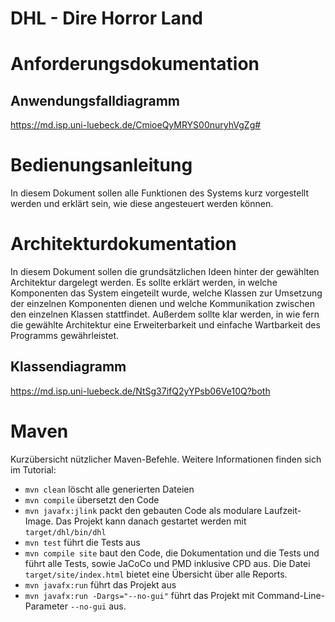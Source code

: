 # DHL - Dire Horror Land

# Anforderungsdokumentation

## Anwendungsfalldiagramm

https://md.isp.uni-luebeck.de/CmioeQyMRYS00nuryhVgZg#

# Bedienungsanleitung

In diesem Dokument sollen alle Funktionen des Systems kurz vorgestellt werden und erklärt sein, wie diese angesteuert werden können.

# Architekturdokumentation

In diesem Dokument sollen die grundsätzlichen Ideen hinter der gewählten Architektur dargelegt werden. Es sollte erklärt werden, in welche Komponenten das System eingeteilt wurde, welche Klassen zur Umsetzung der einzelnen Komponenten dienen und welche Kommunikation zwischen den einzelnen Klassen stattfindet. Außerdem sollte klar werden, in wie fern die gewählte Architektur eine Erweiterbarkeit und einfache Wartbarkeit des Programms gewährleistet.

## Klassendiagramm

https://md.isp.uni-luebeck.de/NtSg37ifQ2yYPsb06Ve10Q?both

# Maven

Kurzübersicht nützlicher Maven-Befehle. Weitere Informationen finden sich im Tutorial:

* `mvn clean` löscht alle generierten Dateien
* `mvn compile` übersetzt den Code
* `mvn javafx:jlink` packt den gebauten Code als modulare Laufzeit-Image. Das Projekt kann danach gestartet werden mit `target/dhl/bin/dhl`
* `mvn test` führt die Tests aus
* `mvn compile site` baut den Code, die Dokumentation und die Tests und führt alle Tests, sowie JaCoCo und PMD inklusive CPD aus. Die Datei `target/site/index.html` bietet eine Übersicht über alle Reports.
* `mvn javafx:run` führt das Projekt aus
* `mvn javafx:run -Dargs="--no-gui"` führt das Projekt mit Command-Line-Parameter `--no-gui` aus.

